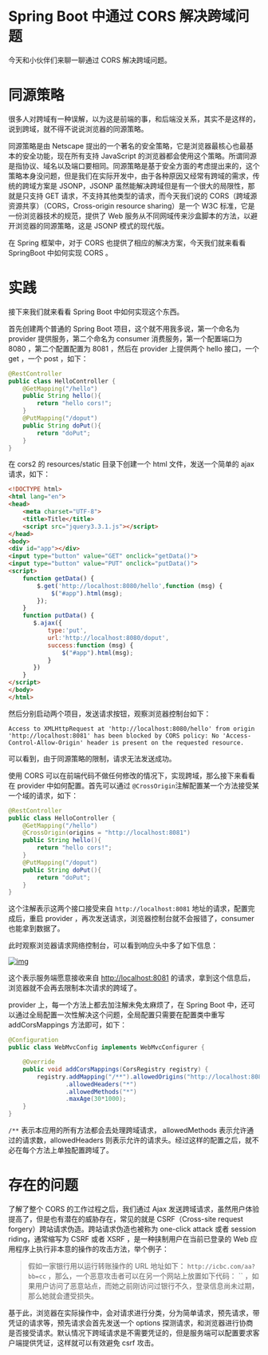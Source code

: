 # Spring Boot 中通过 CORS 解决跨域问题

今天和小伙伴们来聊一聊通过 CORS 解决跨域问题。



# 同源策略

很多人对跨域有一种误解，以为这是前端的事，和后端没关系，其实不是这样的，说到跨域，就不得不说说浏览器的同源策略。

同源策略是由 Netscape 提出的一个著名的安全策略，它是浏览器最核心也最基本的安全功能，现在所有支持 JavaScript 的浏览器都会使用这个策略。所谓同源是指协议、域名以及端口要相同。同源策略是基于安全方面的考虑提出来的，这个策略本身没问题，但是我们在实际开发中，由于各种原因又经常有跨域的需求，传统的跨域方案是 JSONP，JSONP 虽然能解决跨域但是有一个很大的局限性，那就是只支持 GET 请求，不支持其他类型的请求，而今天我们说的 CORS（跨域源资源共享）（CORS，Cross-origin resource sharing）是一个 W3C 标准，它是一份浏览器技术的规范，提供了 Web 服务从不同网域传来沙盒脚本的方法，以避开浏览器的同源策略，这是 JSONP 模式的现代版。

在 Spring 框架中，对于 CORS 也提供了相应的解决方案，今天我们就来看看 SpringBoot 中如何实现 CORS 。

# 实践

接下来我们就来看看 Spring Boot 中如何实现这个东西。

首先创建两个普通的 Spring Boot 项目，这个就不用我多说，第一个命名为 provider 提供服务，第二个命名为 consumer 消费服务，第一个配置端口为 8080 ，第二个配置配置为 8081 ，然后在 provider 上提供两个 hello 接口，一个 get ，一个 post ，如下：

```java
@RestController
public class HelloController {
    @GetMapping("/hello")
    public String hello(){
        return "hello cors!";
    }
    @PutMapping("/doput")
    public String doPut(){
        return "doPut";
    }
}
```

在 cors2 的 resources/static 目录下创建一个 html 文件，发送一个简单的 ajax 请求，如下：

```html
<!DOCTYPE html>
<html lang="en">
<head>
    <meta charset="UTF-8">
    <title>Title</title>
    <script src="jquery3.3.1.js"></script>
</head>
<body>
<div id="app"></div>
<input type="button" value="GET" onclick="getData()">
<input type="button" value="PUT" onclick="putData()">
<script>
    function getData() {
        $.get('http://localhost:8080/hello',function (msg) {
            $("#app").html(msg);
        });
    }
    function putData() {
       $.ajax({
           type:'put',
           url:'http://localhost:8080/doput',
           success:function (msg) {
               $("#app").html(msg);
           }
       })
    }
</script>
</body>
</html>
```

然后分别启动两个项目，发送请求按钮，观察浏览器控制台如下：

```
Access to XMLHttpRequest at 'http://localhost:8080/hello' from origin 'http://localhost:8081' has been blocked by CORS policy: No 'Access-Control-Allow-Origin' header is present on the requested resource.
```

可以看到，由于同源策略的限制，请求无法发送成功。

使用 CORS 可以在前端代码不做任何修改的情况下，实现跨域，那么接下来看看在 provider 中如何配置。首先可以通过 `@CrossOrigin`注解配置某一个方法接受某一个域的请求，如下：

```java
@RestController
public class HelloController {
    @GetMapping("/hello")
    @CrossOrigin(origins = "http://localhost:8081")
    public String hello(){
        return "hello cors!";
    }
    @PutMapping("/doput")
    public String doPut(){
        return "doPut";
    }
}
```

这个注解表示这两个接口接受来自 `http://localhost:8081` 地址的请求，配置完成后，重启 provider ，再次发送请求，浏览器控制台就不会报错了，consumer 也能拿到数据了。

此时观察浏览器请求网络控制台，可以看到响应头中多了如下信息：

[![img](http://www.javaboy.org/images/boot/w1-1.png)](http://www.javaboy.org/images/boot/w1-1.png)

这个表示服务端愿意接收来自 [http://localhost:8081](http://localhost:8081/) 的请求，拿到这个信息后，浏览器就不会再去限制本次请求的跨域了。

provider 上，每一个方法上都去加注解未免太麻烦了，在 Spring Boot 中，还可以通过全局配置一次性解决这个问题，全局配置只需要在配置类中重写 addCorsMappings 方法即可，如下：

```java
@Configuration
public class WebMvcConfig implements WebMvcConfigurer {

    @Override
    public void addCorsMappings(CorsRegistry registry) {
        registry.addMapping("/**").allowedOrigins("http://localhost:8081")
                .allowedHeaders("*")
                .allowedMethods("*")
                .maxAge(30*1000);
    }
}
```

`/**` 表示本应用的所有方法都会去处理跨域请求， allowedMethods 表示允许通过的请求数，allowedHeaders 则表示允许的请求头。经过这样的配置之后，就不必在每个方法上单独配置跨域了。

# 存在的问题

了解了整个 CORS 的工作过程之后，我们通过 Ajax 发送跨域请求，虽然用户体验提高了，但是也有潜在的威胁存在，常见的就是 CSRF（Cross-site request forgery）跨站请求伪造。跨站请求伪造也被称为 one-click attack 或者 session riding，通常缩写为 CSRF 或者 XSRF ，是一种挟制用户在当前已登录的 Web 应用程序上执行非本意的操作的攻击方法，举个例子：

> 假如一家银行用以运行转账操作的 URL 地址如下： `http://icbc.com/aa?bb=cc` ，那么，一个恶意攻击者可以在另一个网站上放置如下代码： `` ，如果用户访问了恶意站点，而她之前刚访问过银行不久，登录信息尚未过期，那么她就会遭受损失。

基于此，浏览器在实际操作中，会对请求进行分类，分为简单请求，预先请求，带凭证的请求等，预先请求会首先发送一个 options 探测请求，和浏览器进行协商是否接受请求。默认情况下跨域请求是不需要凭证的，但是服务端可以配置要求客户端提供凭证，这样就可以有效避免 csrf 攻击。
